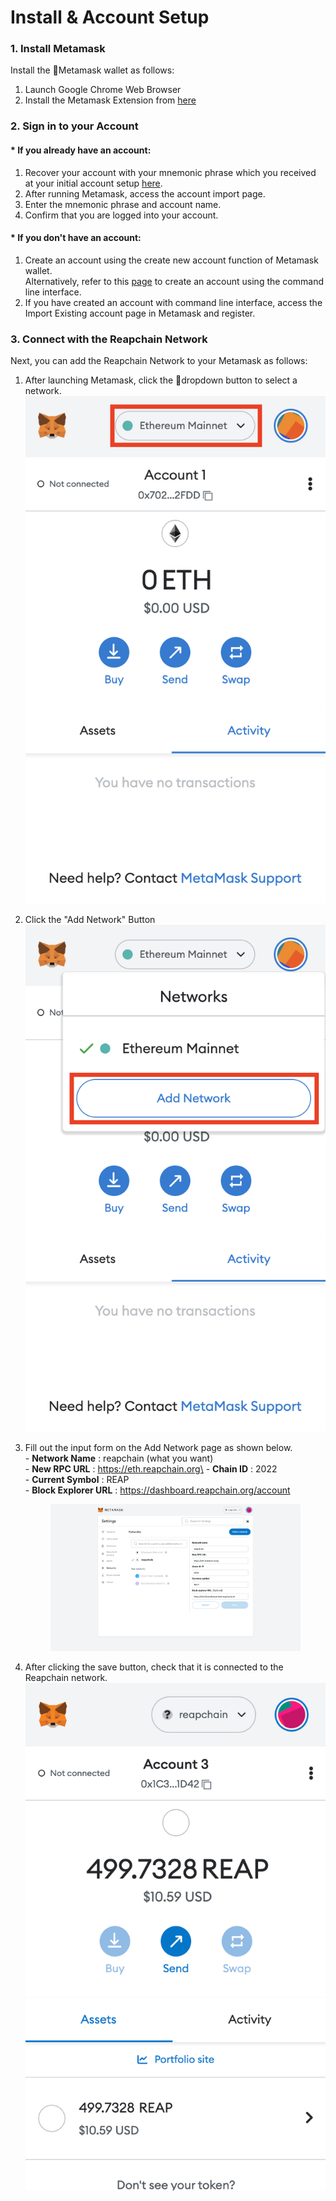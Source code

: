 # Install & Account Setup

### 1. Install Metamask

Install the Metamask wallet as follows:

1. Launch Google Chrome Web Browser
2. Install the Metamask Extension from [here](https://chrome.google.com/webstore/detail/metamask/nkbihfbeogaeaoehlefnkodbefgpgknn)

### 2. Sign in to your Account

#### \* If you already have an account:

1. Recover your account with your mnemonic phrase which you received at your initial account setup [here](../../user-guides/account.md#creating-an-account).
2. After running Metamask, access the account import page.
3. Enter the mnemonic phrase and account name.
4. Confirm that you are logged into your account.

#### \* If you don't have an account:

1. Create an account using the create new account function of Metamask wallet.\
   Alternatively, refer to this [page](../../user-guides/account.md) to create an account using the command line interface.
2. If you have created an account with command line interface, access the Import Existing account page in Metamask and register.

### 3. Connect with the Reapchain Network

Next, you can add the Reapchain Network to your Metamask as follows:

1. After launching Metamask, click the dropdown button to select a network.\
   ![](<../../.gitbook/assets/image (21) (1).png>)
2. Click the "Add Network" Button\
   ![](<../../.gitbook/assets/image (15) (1) (1).png>)
3.  Fill out the input form on the Add Network page as shown below.\
    \- **Network Name** : reapchain (what you want)\
    \- **New RPC URL** : https://eth.reapchain.org\
    \- **Chain ID** : 2022\
    \- **Current Symbol** : REAP\
    \- **Block Explorer URL** : https://dashboard.reapchain.org/account



    <figure><img src="../../.gitbook/assets/image (16) (2).png" alt=""><figcaption></figcaption></figure>
4. After clicking the save button, check that it is connected to the Reapchain network.![](<../../.gitbook/assets/image (5) (2).png>)
